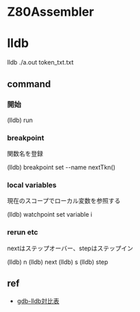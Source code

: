 # Z80Assembler

# lldb

 lldb ./a.out token\_txt.txt

## command

### 開始

 (lldb) run

### breakpoint

関数名を登録

 (lldb) breakpoint set --name nextTkn()

### local variables

現在のスコープでローカル変数を参照する

 (lldb) watchpoint set variable i

### rerun etc

nextはステップオーバー、stepはステップイン

 (lldb) n
 (lldb) next
 (lldb) s
 (lldb) step

## ref

* [gdb-lldb対比表](http://lldb.llvm.org/lldb-gdb.html)

